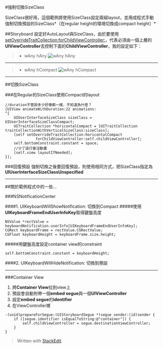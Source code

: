 
#強制切換SizeClass

SizeClass很好用，這個範例將使用SizeClass設定兩組layout，並用成程式手動強制切換預設的SizeClass*（在regular height的環境切換成compact height）*

##Storyboard
設定好AutoLayout與SizeClass，由於要使用[setOverrideTraitCollection:forChildViewController:]，代表必須由一個上層的**UIViewController**去控制下面的**ChildViewController**，我的設定如下：
> * wAny hAny
>![wAny hAny][]

----------

> * wAny hCompact
>![wAny hCompact][]

<!--more-->

----------

##切換SizeClass

###在Regular的SizeClass使用Compact的layout
```objc
//duration不管設多少好像都一樣，不知道為什麼？
[UIView animateWithDuration:22 animations:
^{
	UIUserInterfaceSizeClass sizeClass = UIUserInterfaceSizeClassCompact;
	UITraitCollection *horicontalCompact = [UITraitCollection traitCollectionWithVerticalSizeClass:sizeClass];
	[self setOverrideTraitCollection:horicontalCompact
			  forChildViewController:self.childViewController];
	self.bottomConstraint.constant = space;
	//少了這行會沒動畫
	[self.view layoutIfNeeded];
}];
```
###回復預設
強制切換之後要回復預設，則使用相同方式，把SizeClass指定為**UIUserInterfaceSizeClassUnspecified**


----------


##關於範例程式中的一些...

###NSNotificationCenter

####1. UIKeyboardWillShowNotification: 切換到Compact
#####使用**UIKeyboardFrameEndUserInfoKey**取得鍵盤高度
```objc
NSValue *rectValue = keyboardNotification.userInfo[UIKeyboardFrameEndUserInfoKey];
CGRect keyboardFrame = rectValue.CGRectValue;
CGFloat keyboardHeight = keyboardFrame.size.height;
```
#####用鍵盤高度設定container view的constraint
```objc
self.bottomConstraint.constant = keyboardHeight;
```

####2. UIKeyboardWillHideNotification: 切換到預設


----------


###Container View

1. 將**Container View**拉到view上
2. 預設會自動附帶一個**embed segue**與一個**UIViewController**
3. 設定**embed segue**的**identifier**
4. 在ViewController裡
```objc
-(void)prepareForSegue:(UIStoryboardSegue *)segue sender:(id)sender {
    if ([segue.identifier isEqualToString:@"container"]) {
        self.childViewController = segue.destinationViewController;
    }
}
```

> Written with [StackEdit](https://stackedit.io/).

<!--IMAGE-->
[wAny hAny]: https://lh3.googleusercontent.com/-4uIln4FswX8/VTtZu1FFNxI/AAAAAAAALjY/sJWgicXV8Kc/s0/Screen+Shot+2015-04-25+at+17.06.21.png "wAny hAny"
[wAny hCompact]: https://lh3.googleusercontent.com/-0tq2ur3HiX0/VTtZ8KYoaYI/AAAAAAAALjk/6IjjQl4gks0/s0/Screen+Shot+2015-04-25+at+17.06.42.png "wAny hCompact"

<!--LINK-->
[setOverrideTraitCollection:forChildViewController:]: https://developer.apple.com/library/ios/documentation/UIKit/Reference/UIViewController_Class/#//apple_ref/occ/instm/UIViewController/setOverrideTraitCollection:forChildViewController:
